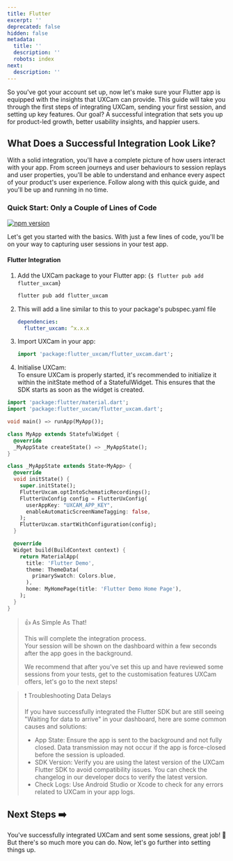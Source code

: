 ```yaml
---
title: Flutter
excerpt: ''
deprecated: false
hidden: false
metadata:
  title: ''
  description: ''
  robots: index
next:
  description: ''
---
```

So you've got your account set up, now let's make sure your Flutter app is equipped with the insights that UXCam can provide. This guide will take you through the first steps of integrating UXCam, sending your first session, and setting up key features. Our goal? A successful integration that sets you up for product-led growth, better usability insights, and happier users.

## What Does a Successful Integration Look Like?

With a solid integration, you'll have a complete picture of how users interact with your app. From screen journeys and user behaviours to session replays and user properties, you'll be able to understand and enhance every aspect of your product's user experience. Follow along with this quick guide, and you'll be up and running in no time.

### Quick Start: Only a Couple of Lines of Code

[![npm version](https://img.shields.io/pub/v/flutter_uxcam)](https://pub.dev/packages/flutter_uxcam)

Let's get you started with the basics. With just a few lines of code, you'll be on your way to capturing user sessions in your test app.

#### Flutter Integration

1. Add the UXCam package to your Flutter app:
   <Terminal>
     {`
         $ flutter pub add flutter_uxcam
       `}
   </Terminal>
   <br />
   ```bash
   flutter pub add flutter_uxcam
   ```

2. This will add a line similar to this to your package's pubspec.yaml file
   ```yaml
   dependencies:
     flutter_uxcam: ^x.x.x
   ```

3. Import UXCam in your app:
   ```dart
   import 'package:flutter_uxcam/flutter_uxcam.dart';
   ```

4. Initialise UXCam:\
   To ensure UXCam is properly started, it's recommended to initialize it within the initState method of a StatefulWidget. This ensures that the SDK starts as soon as the widget is created.

```dart
import 'package:flutter/material.dart';
import 'package:flutter_uxcam/flutter_uxcam.dart';

void main() => runApp(MyApp());

class MyApp extends StatefulWidget {
  @override
  _MyAppState createState() => _MyAppState();
}

class _MyAppState extends State<MyApp> {
  @override
  void initState() {
    super.initState();
    FlutterUxcam.optIntoSchematicRecordings();
    FlutterUxConfig config = FlutterUxConfig(
      userAppKey: "UXCAM_APP_KEY",
      enableAutomaticScreenNameTagging: false,
    );
    FlutterUxcam.startWithConfiguration(config);
  }

  @override
  Widget build(BuildContext context) {
    return MaterialApp(
      title: 'Flutter Demo',
      theme: ThemeData(
        primarySwatch: Colors.blue,
      ),
      home: MyHomePage(title: 'Flutter Demo Home Page'),
    );
  }
}
```

> 👍 As Simple As That!
>
> This will complete the integration process.\
> Your session will be shown on the dashboard within a few seconds after the app goes in the background.
>
> We recommend that after you've set this up and have reviewed some sessions from your tests, get to the customisation features UXCam offers, let's go to the next steps!

> ❗️ Troubleshooting Data Delays
>
> If you have successfully integrated the Flutter SDK but are still seeing "Waiting for data to arrive" in your dashboard, here are some common causes and solutions:
>
> * App State: Ensure the app is sent to the background and not fully closed. Data transmission may not occur if the app is force-closed before the session is uploaded.
> * SDK Version: Verify you are using the latest version of the UXCam Flutter SDK to avoid compatibility issues. You can check the changelog in our developer docs to verify the latest version.
> * Check Logs: Use Android Studio or Xcode to check for any errors related to UXCam in your app logs.

## Next Steps ➡️

You've successfully integrated UXCam and sent some sessions, great job! 🎉 But there's so much more you can do. Now, let's go further into setting things up.
